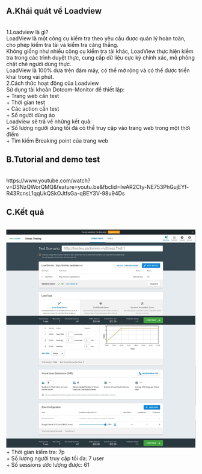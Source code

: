 <h2>A.Khái quát về Loadview</h2></br>
1.Loadview là gì?</br>
LoadView là một công cụ kiểm tra theo yêu cầu được quản lý hoàn toàn, cho phép kiểm tra tải và kiểm tra căng thẳng.</br>
Không giống như nhiều công cụ kiểm tra tải khác, LoadView thực hiện kiểm tra trong các trình duyệt thực, cung cấp dữ liệu cực kỳ chính xác, mô phỏng chặt chẽ người dùng thực.</br>
LoadView là 100% dựa trên đám mây, có thể mở rộng và có thể được triển khai trong vài phút.</br>
2.Cách thức hoạt động của Loadview</br>
Sử dụng tài khoản Dotcom–Monitor để thiết lập:</br>
+	Trang web cần test</br>
+	Thời gian test</br>
+	Các action cần test</br>
+	Số người dùng ảo</br>
Loadview sẽ trả về những kết quả:</br>
+	Số lượng người dùng tối đá có thể truy cập vào trang web trong một thời điểm</br>
+	Tìm kiếm Breaking point của trang web</br>
<h2>B.Tutorial and demo test</h2></br>
https://www.youtube.com/watch?v=DSNzQWorQMQ&feature=youtu.be&fbclid=IwAR2Cty-NE753PhGujEYf-R43RcnsL1qqUkQSkOJtfsGa-qBEY3V-98u94Ds</br>
<h2>C.Kết quả</h2></br>
<img src="https://github.com/namkm/INT3117-21/blob/master/Performance_Testing/LoadView.png"></br>
+	Thời gian kiểm tra: 7p</br>
+	Số lượng người truy cập tối đa: 7 user</br>
+	Số sessions ước lượng được: 61</br>

